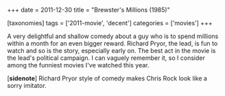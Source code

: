 +++
date = 2011-12-30
title = "Brewster's Millions (1985)"

[taxonomies]
tags = ['2011-movie', 'decent']
categories = ['movies']
+++

A very delightful and shallow comedy about a guy who is to spend
millions within a month for an even bigger reward. Richard Pryor, the
lead, is fun to watch and so is the story, especially early on. The best
act in the movie is the lead's political campaign. I can vaguely
remember it, so I consider among the funniest movies I've watched this
year.

[**sidenote**] Richard Pryor style of comedy makes Chris Rock look
like a sorry imitator.
